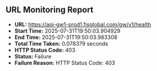 ## URL Monitoring Report

- **URL:** https://api-gw1-prod1.fisglobal.com/gw/v1/health
- **Start Time:** 2025-07-31T19:50:03.904929
- **End Time:** 2025-07-31T19:50:03.983308
- **Total Time Taken:** 0.078379 seconds
- **HTTP Status Code:** 403
- **Status:** Failure
- **Failure Reason:** HTTP Status Code: 403
